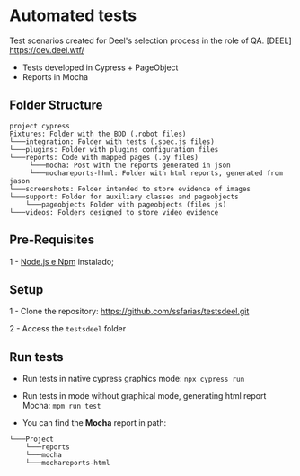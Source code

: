 # Automated tests
Test scenarios created for Deel's selection process in the role of QA. [DEEL] https://dev.deel.wtf/

- Tests developed in Cypress + PageObject
- Reports in Mocha

## Folder Structure

```
project cypress
Fixtures: Folder with the BDD (.robot files)
└───integration: Folder with tests (.spec.js files)
└───plugins: Folder with plugins configuration files
└───reports: Code with mapped pages (.py files)
     └───mocha: Post with the reports generated in json
     └───mochareports-hhml: Folder with html reports, generated from jason
└───screenshots: Folder intended to store evidence of images
└───support: Folder for auxiliary classes and pageobjects
    └───pageobjects Folder with pageobjects (files js)
└───videos: Folders designed to store video evidence

```


## Pre-Requisites

1 - [Node.js e Npm](https://www.npmjs.com/get-npm) instalado;

## Setup 

1 - Clone the repository: https://github.com/ssfarias/testsdeel.git

2 - Access the `testsdeel` folder

## Run tests

- Run tests in native cypress graphics mode: `npx cypress run`

- Run tests in mode without graphical mode, generating html report Mocha: `mpm run test`

- You can find the **Mocha** report in path:

```
└───Project
    └───reports
    └───mocha
    └───mochareports-html
 ```